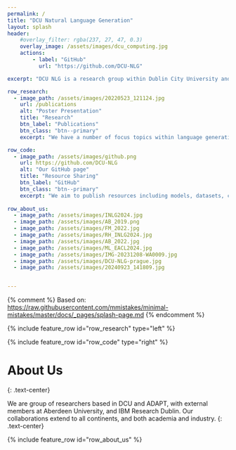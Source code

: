 ```yaml
---
permalink: /
title: "DCU Natural Language Generation"
layout: splash
header:
    #overlay_filter: rgba(237, 27, 47, 0.3)
    overlay_image: /assets/images/dcu_computing.jpg
    actions:
        - label: "GitHub"
          url: "https://github.com/DCU-NLG"

excerpt: "DCU NLG is a research group within Dublin City University and the ADAPT Research Centre, located in Dublin, Ireland. We work on language generation in its broadest sense, encompassing data-to-text, text-to-text and free generation tasks."

row_research:
  - image_path: /assets/images/20220523_121124.jpg
    url: /publications
    alt: "Poster Presentation"
    title: "Research"
    btn_label: "Publications"
    btn_class: "btn--primary"
    excerpt: "We have a number of focus topics within language generation, including controllability, disentanglement, modularisation, reproducibility and evaluation of automatically generated text."

row_code:
  - image_path: /assets/images/github.png
    url: https://github.com/DCU-NLG
    alt: "Our GitHub page"
    title: "Resource Sharing"
    btn_label: "GitHub"
    btn_class: "btn--primary"
    excerpt: "We aim to publish resources including models, datasets, code and data sheets via GitHub to help others to use and build on our work. Feedback is always welcome."
  
row_about_us:
  - image_path: /assets/images/INLG2024.jpg
  - image_path: /assets/images/AB_2019.png
  - image_path: /assets/images/FM_2022.jpg
  - image_path: /assets/images/RH_INLG2024.jpg
  - image_path: /assets/images/AB_2022.jpg
  - image_path: /assets/images/ML_EACL2024.jpg
  - image_path: /assets/images/IMG-20231208-WA0009.jpg
  - image_path: /assets/images/DCU-NLG-prague.jpg
  - image_path: /assets/images/20240923_141809.jpg


---
```

{% comment %}
Based on: https://raw.githubusercontent.com/mmistakes/minimal-mistakes/master/docs/_pages/splash-page.md
{% endcomment %}

{% include feature_row id="row_research" type="left" %}

{% include feature_row id="row_code" type="right" %}



# About Us
{: .text-center}

We are group of researchers based in DCU and ADAPT, with external members at Aberdeen University, and IBM Research Dublin. Our collaborations extend to all continents, and both academia and industry.
{: .text-center}

{% include feature_row id="row_about_us" %}

